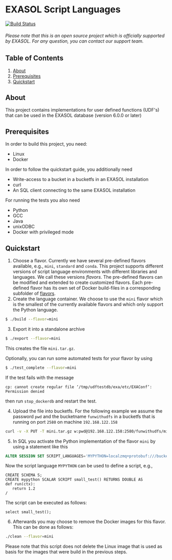 # EXASOL Script Languages
[![Build Status](https://travis-ci.org/exasol/script-languages.svg?branch=master)](https://travis-ci.org/exasol/script-languages)

###### Please note that this is an open source project which is officially supported by EXASOL. For any question, you can contact our support team.

## Table of Contents
1. [About](#about)
2. [Prerequisites](#prerequisites)
3. [Quickstart](#quickstart)

## About
This project contains implementations for user defined functions (UDF's) that can be used in the EXASOL database (version 6.0.0 or later)

## Prerequisites
In order to build this project, you need:
* Linux
* Docker

In order to follow the quickstart guide, you additionally need
* Write-access to a bucket in a bucketfs in an EXASOL installation
* curl
* An SQL client connecting to the same EXASOL installation

For running the tests you also need
* Python
* GCC
* Java
* unixODBC
* Docker with privileged mode

## Quickstart
1. Choose a flavor. Currently we have several pre-defined flavors available, e.g., `mini`, `standard` and `conda`.
This project supports different versions of script language environments with different libraries and languages.
We call these versions _flavors_. The pre-defined flavors can be modified and extended to create customized flavors.
Each pre-defined flavor has its own set of Docker build-files in a corresponding subfolder of [flavors](flavors).
2. Create the language container. We choose to use the `mini` flavor which is the smallest of the currently available flavors and which only support the Python language.
```bash
$ ./build --flavor=mini
```
3. Export it into a standalone archive
```bash
$ ./export --flavor=mini
```
This creates the file `mini.tar.gz`.

Optionally, you can run some automated tests for your flavor by using
```bash
$ ./test_complete --flavor=mini
```

If the test fails with the message
```
cp: cannot create regular file ‘/tmp/udftestdb/exa/etc/EXAConf’: Permission denied
```
then run `stop_dockerdb` and restart the test.

4. Upload the file into bucketfs. For the following example we assume the password `pwd` and the bucketname `funwithudfs` in a bucketfs that is running on port `2580` on machine `192.168.122.158`
```bash
curl -v -X PUT -T mini.tar.gz w:pwd@192.168.122.158:2580/funwithudfs/mini.tar.gz
```
5. In SQL you activate the Python implementation of the flavor `mini` by using a statement like this
```sql
ALTER SESSION SET SCRIPT_LANGUAGES='MYPYTHON=localzmq+protobuf:///bucketfsname/funwithudfs/mini?lang=python#buckets/bucketfsname/funwithudfs/mini/exaudf/exaudfclient';
```
Now the script language `MYPYTHON` can be used to define a script, e.g., 
```
CREATE SCHEMA S;
CREATE mypython SCALAR SCRIPT small_test() RETURNS DOUBLE AS
def run(ctx):
   return 1.2
/
```
The script can be executed as follows:
```
select small_test();
```
6. Afterwards you may choose to remove the Docker images for this flavor. This can be done as follows:
```bash
./clean --flavor=mini
```
Please note that this script does not delete the Linux image that is used as basis for the images that were build in the previous steps.



